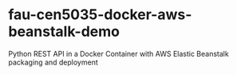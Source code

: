 # fau-cen5035-docker-aws-beanstalk-demo
Python REST API in a Docker Container with AWS Elastic Beanstalk packaging and deployment
